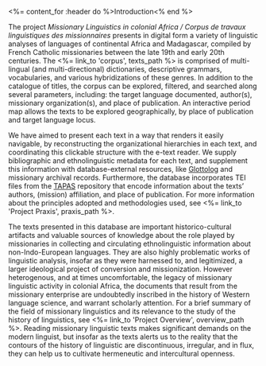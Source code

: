 <%= content_for :header do %>Introduction<% end %>

The project *Missionary Linguistics in colonial Africa / Corpus de travaux linguistiques des missionnaires* presents in digital form a variety of linguistic
analyses of languages of continental Africa and Madagascar, compiled by French Catholic
missionaries between the late 19th and early 20th centuries. The <%= link_to 'corpus', texts_path %> is comprised of
multi-lingual (and multi-directional) dictionaries, descriptive grammars, vocabularies,
and various hybridizations of these genres. In addition to the catalogue of titles, the
corpus can be explored, filtered, and searched along several parameters, including: the
target language documented, author(s), missionary organization(s), and place of
publication. An interactive period map allows the texts to be explored geographically, by
place of publication and target language locus.

We have aimed to present each text in a way that renders it
easily navigable, by reconstructing the organizational hierarchies in each text, and
coordinating this clickable structure with the e-text reader. We supply bibliographic and
ethnolinguistic metadata for each text, and supplement this information with
database-external resources, like [Glottolog](http://glottolog.org/) and missionary archival records. Furthermore,
the database incorporates TEI files from the [TAPAS](http://beta.tapasproject.org/) repository that encode
information about the texts’ authors, (mission) affiliation, and place of publication. For
more information about the principles adopted and methodologies used, see <%= link_to 'Project Praxis', praxis_path %>.

The texts presented in this database are important
historico-cultural artifacts and valuable sources of knowledge about the role played by
missionaries in collecting and circulating ethnolinguistic information about
non-Indo-European languages. They are also highly problematic works of linguistic
analysis, insofar as they were harnessed to, and legitimized, a larger ideological project
of conversion and missionization. However heterogenous, and at times uncomfortable, the
legacy of missionary linguistic activity in colonial Africa, the documents that result
from the missionary enterprise are undoubtedly inscribed in the history of Western
language science, and warrant scholarly attention. For a brief summary of the field of
missionary linguistics and its relevance to the study of the history of linguistics, see
<%= link_to 'Project Overview', overview_path %>. Reading missionary linguistic texts makes significant demands on the
modern linguist, but insofar as the texts alerts us to the reality that the contours of the
history of linguistic are discontinuous, irregular, and in flux, they can
help us to cultivate hermeneutic and intercultural openness.
